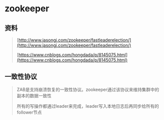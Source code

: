 # zookeeper

## 资料

> [http://www.jasongj.com/zookeeper/fastleaderelection/](http://www.jasongj.com/zookeeper/fastleaderelection/)
>
> [https://www.cnblogs.com/hongdada/p/8145075.html](https://www.cnblogs.com/hongdada/p/8145075.html)

## 一致性协议

> ZAB是支持崩溃恢复的一致性协议。zookeeper通过该协议来维持集群中的副本的数据一致性
>
> 所有的写操作都通过leader来完成，leader写入本地日志后再同步给所有的follower节点



